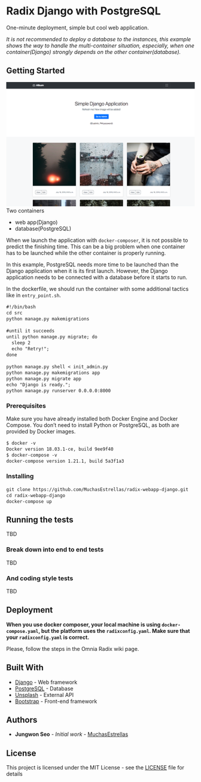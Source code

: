 # Radix Django with PostgreSQL

One-minute deployment, simple but cool web application.

*It is not recommended to deploy a database to the instances, this example shows the way to handle the multi-container situation, especially, when one container(Django) strongly depends on the other container(database).*


## Getting Started
![Screen Shopt](images/main-screenshot.png?raw=true "Screen Shot")
Two containers
  * web app(Django)
  * database(PostgreSQL)

When we launch the application with `docker-composer`, it is not possible to predict the finishing time.
This can be a big problem when one container has to be launched while the other container is properly running.

In this example, PostgreSQL needs more time to be launched than the Django application when it is its first launch. However, the Django application needs to be connected with a database before it starts to run.

In the dockerfile, we should run the container with some additional tactics like in `entry_point.sh`.

```
#!/bin/bash
cd src
python manage.py makemigrations

#until it succeeds
until python manage.py migrate; do
  sleep 2
  echo "Retry!";
done

python manage.py shell < init_admin.py
python manage.py makemigrations app
python manage.py migrate app
echo "Django is ready.";
python manage.py runserver 0.0.0.0:8000
```




### Prerequisites

Make sure you have already installed both Docker Engine and Docker Compose.
You don’t need to install Python or PostgreSQL, as both are provided by Docker images.

```
$ docker -v
Docker version 18.03.1-ce, build 9ee9f40
$ docker-compose -v
docker-compose version 1.21.1, build 5a3f1a3
```

### Installing

```
git clone https://github.com/MuchasEstrellas/radix-webapp-django.git
cd radix-webapp-django
docker-compose up
```




## Running the tests

TBD

### Break down into end to end tests

TBD

### And coding style tests

TBD

## Deployment

**When you use docker composer, your local machine is using `docker-compose.yaml`, but the platform uses the `radixconfig.yaml`. Make sure that your `radixconfig.yaml` is correct.**

Please, follow the steps in the Omnia Radix wiki page.

## Built With

* [Django](https://www.djangoproject.com/) - Web framework
* [PostgreSQL](https://www.postgresql.org/) - Database
* [Unsplash](https://source.unsplash.com/) - External API
* [Bootstrap](https://getbootstrap.com/) - Front-end framework


## Authors

* **Jungwon Seo** - *Initial work* - [MuchasEstrellas](https://github.com/MuchasEstrellas)


## License

This project is licensed under the MIT License - see the [LICENSE](LICENSE) file for details
